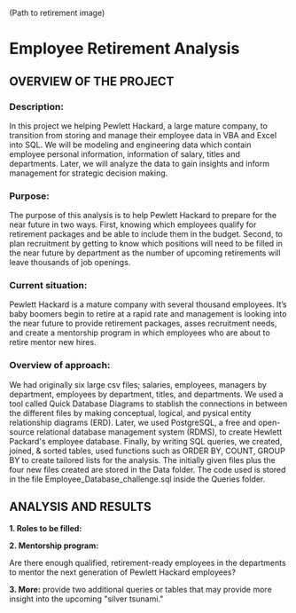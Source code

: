 (Path to retirement image)

# Employee Retirement Analysis

## OVERVIEW OF THE PROJECT

### Description:
In this project we helping Pewlett Hackard, a large mature company, to transition from storing and manage their employee data in VBA and Excel into SQL.  We will be modeling and engineering data which contain employee personal information, information of salary, titles and departments.  Later, we will analyze the data to gain insights and inform management for strategic decision making.

### Purpose:
The purpose of this analysis is to help Pewlett Hackard to prepare for the near future in two ways.  First, knowing which employees qualify for retirement packages and be able to include them in the budget.  Second, to plan recruitment by getting to know which positions will need to be filled in the near future by department as the number of upcoming retirements will leave thousands of job openings.

### Current situation:
Pewlett Hackard is a mature company with several thousand employees.  It’s baby boomers begin to retire at a rapid rate and management is looking into the near future to provide retirement packages, asses recruitment needs, and create a mentorship program in which employees who are about to retire mentor new hires.

### Overview of approach:
We had originally six large csv files; salaries, employees, managers by department, employees by department, titles, and departments.  We used a tool called Quick Database Diagrams to stablish the connections in between the different files by making conceptual, logical, and pysical entity relationship diagrams (ERD).  Later, we used PostgreSQL, a free and open-source relational database management system (RDMS), to create Hewlett Packard's employee database.  Finally, by writing SQL queries, we created, joined, & sorted tables, used functions such as ORDER BY, COUNT, GROUP BY to create tailored lists for the analysis.  The initially given files plus the four new files created are stored in the Data folder.  The code used is stored in the file Employee_Database_challenge.sql inside the Queries folder.


## ANALYSIS AND RESULTS

**1. Roles to be filled:**




**2. Mentorship program:**

Are there enough qualified, retirement-ready employees in the departments to mentor the next generation of Pewlett Hackard employees?

**3. More:**
 provide two additional queries or tables that may provide more insight into the upcoming "silver tsunami."






